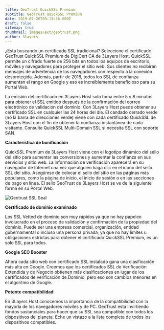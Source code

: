 ```yaml
---
title: GeoTrust QuickSSL Premium
subtitle: GeoTrust QuickSSL Premium
date: 2019-07-26T03:13:36.000Z
draft: false
sitemap: true
thumbnail: images/ext/geotrust.png
author: 3layers
---
```

¿Esta buscando un certificado SSL tradicional? Seleccione el certificado GeoTrust QuickSSL Premium de DigiCert CA de 3Layers Host. QuickSSL permite un cifrado fuerte de 256 bits en todos los equipos de escritorio, móviles y navegadores para proteger el sitio web. Sus clientes no recibirán mensajes de advertencia de los navegadores con respecto a la conexión desprotegida. Además, partir de 2018, todos los SSL de confianza aumentan el rango en Google y eso es increíblemente beneficioso para su Portal Web.

La emisión del certificado en 3Layers Host solo toma entre 5 y 8 minutos para obtener el SSL emitido después de la confirmación del correo electrónico de validación del dominio. Con 3Layers Host puede obtener su certificado SSL en cualquier las 24 horas del día. El candado cerrado verde (no la barra de direcciones verde) viene con cada certificado QuickSSL de 3Layers Host con el fin de obtener la confianza instantánea de cada visitante. Consulte QuickSSL Multi-Domain SSL si necesita SSL con soporte SAN.

**Característica de bonificación**

QuickSSL Premium de 3Layers Host viene con el logotipo dinámico del sello del sitio para aumentar las conversiones y aumentar la confianza en sus servicios y sitio web. La información de verificación aparecerá en su navegador de Internet una vez que alguien haga clic en el icono del sello SSL del sitio. Asegúrese de colocar el sello del sitio en las páginas más populares, como la página de inicio, el inicio de sesión o en las secciones de pago en línea. El sello GeoTrust de 3Layers Host se ve de la siguiente forma en su Portal Web.

![Geotrust SSL Seal](https://ucarecdn.com/f57d87d6-3c5f-4c7a-acba-55b6b9c0f84b/)

**Certificado de dominio examinado**

Los SSL Vetted de dominio son muy rápidos ya que no hay papeleo involucrado en el proceso de validación y confirmación de la propiedad del dominio. Puede ser una empresa comercial, organización, entidad gubernamental o incluso una persona privada, ya que no hay límites u obligaciones estrictas para obtener el certificado QuickSSL Premium, es un solo SSL para todos.

**Google SEO Booster**

Ahora cada sitio web con certificado SSL instalado gana una clasificación más alta en Google. Creemos que los certificados SSL de Verificación Extendida y de Negocio obtienen más clasificaciones en lugar de los certificados de verificación de Dominio, pero eso son cambios menores en el algoritmo de Google.

**Potente compatibilidad**

En 3Layers Host conocemos la importancia de la compatibilidad con la mayoría de los navegadores móviles y de PC. GeoTrust está invirtiendo fondos sustanciales para hacer que su SSL sea compatible con todos los dispositivos del planeta. Eche un vistazo a la lista completa de todos los dispositivos compatibles.
